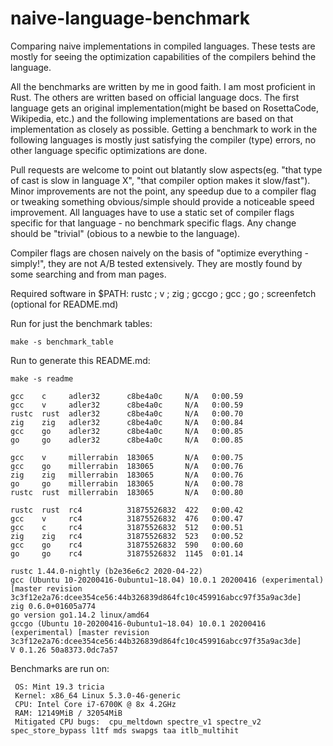 # naive-language-benchmark

Comparing naive implementations in compiled languages. These tests are mostly for seeing the optimization capabilities of the compilers behind the language.

All the benchmarks are written by me in good faith. I am most proficient in Rust. The others are written based on official language docs.
The first language gets an original implementation(might be based on RosettaCode, Wikipedia, etc.) and the following implementations
are based on that implementation as closely as possible. Getting a benchmark to work in the following languages is mostly just satisfying 
the compiler (type) errors, no other language specific optimizations are done.

Pull requests are welcome to point out blatantly slow aspects(eg. "that type of cast is slow in language X", "that compiler option makes it slow/fast"). Minor improvements
are not the point, any speedup due to a compiler flag or tweaking something obvious/simple should provide a noticeable speed improvement. 
All languages have to use a static set of compiler flags specific for that language - no benchmark specific flags.
Any change should be "trivial" (obious to a newbie to the language).

Compiler flags are chosen naively on the basis of "optimize everything - simply!", they are not A/B tested extensively. They are mostly found by some searching and from man pages.

Required software in $PATH: rustc ; v ; zig ; gccgo ; gcc ; go ; screenfetch (optional for README.md)

Run for just the benchmark tables:
```
make -s benchmark_table
```

Run to generate this README.md:
```
make -s readme
```

```
gcc    c     adler32      c8be4a0c     N/A   0:00.59
gcc    v     adler32      c8be4a0c     N/A   0:00.59
rustc  rust  adler32      c8be4a0c     N/A   0:00.70
zig    zig   adler32      c8be4a0c     N/A   0:00.84
gcc    go    adler32      c8be4a0c     N/A   0:00.85
go     go    adler32      c8be4a0c     N/A   0:00.85

gcc    v     millerrabin  183065       N/A   0:00.75
gcc    go    millerrabin  183065       N/A   0:00.76
zig    zig   millerrabin  183065       N/A   0:00.76
go     go    millerrabin  183065       N/A   0:00.78
rustc  rust  millerrabin  183065       N/A   0:00.80

rustc  rust  rc4          31875526832  422   0:00.42
gcc    v     rc4          31875526832  476   0:00.47
gcc    c     rc4          31875526832  512   0:00.51
zig    zig   rc4          31875526832  523   0:00.52
gcc    go    rc4          31875526832  590   0:00.60
go     go    rc4          31875526832  1145  0:01.14
```
```
rustc 1.44.0-nightly (b2e36e6c2 2020-04-22)
gcc (Ubuntu 10-20200416-0ubuntu1~18.04) 10.0.1 20200416 (experimental) [master revision 3c3f12e2a76:dcee354ce56:44b326839d864fc10c459916abcc97f35a9ac3de]
zig 0.6.0+01605a774
go version go1.14.2 linux/amd64
gccgo (Ubuntu 10-20200416-0ubuntu1~18.04) 10.0.1 20200416 (experimental) [master revision 3c3f12e2a76:dcee354ce56:44b326839d864fc10c459916abcc97f35a9ac3de]
V 0.1.26 50a8373.0dc7a57
```
Benchmarks are run on:
```
 OS: Mint 19.3 tricia
 Kernel: x86_64 Linux 5.3.0-46-generic
 CPU: Intel Core i7-6700K @ 8x 4.2GHz
 RAM: 12149MiB / 32054MiB
 Mitigated CPU bugs:  cpu_meltdown spectre_v1 spectre_v2 spec_store_bypass l1tf mds swapgs taa itlb_multihit
```
